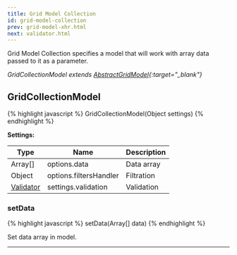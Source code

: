 ```yaml
---
title: Grid Model Collection
id: grid-model-collection
prev: grid-model-xhr.html
next: validator.html
---
```


Grid Model Collection specifies a model that will work with array data passed to it as a parameter.

*GridCollectionModel extends [AbstractGridModel](/docs/grid-interface.html){:target="_blank"}*

## GridCollectionModel

{% highlight javascript %}
GridCollectionModel(Object settings) 
{% endhighlight %}

**Settings:** 

| Type      | Name                           | Description                 |
|-----------|--------------------------------|-----------------------------|
| Array[]   | options.data                   | Data array                  |
| Object    | options.filtersHandler         | Filtration                  |
| [Validator](/docs/validator.html) | settings.validation            | Validation                  |

### setData

{% highlight javascript %}
 setData(Array[] data)
{% endhighlight %}
 
Set data array in model.

---